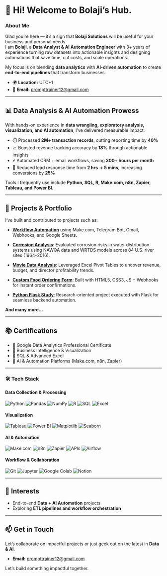 # 👋 Hi! Welcome to Bolaji’s Hub.

### About Me  
Glad you’re here — it’s a sign that **Bolaji Solutions** will be useful for your business and personal needs.  
I am **Bolaji**, a **Data Analyst & AI Automation Engineer** with 3+ years of experience turning raw datasets into actionable insights and designing automations that save time, cut costs, and scale operations.  

My focus is on blending **data analytics** with **AI-driven automation** to create **end-to-end pipelines** that transform businesses.  

- 🌍 **Location:** UTC+1  
- 📧 **Email:** [prompttrainer12@gmail.com](mailto:prompttrainer12@gmail.com)   
---

## 📊 Data Analysis & AI Automation Prowess  
With hands-on experience in **data wrangling, exploratory analysis, visualization, and AI automation**, I’ve delivered measurable impact:  
- ⏱️ Processed **2M+ transaction records**, cutting reporting time by **40%**  
- 📈 Boosted revenue tracking accuracy by **18%** through actionable insights  
- ⚡ Automated CRM + email workflows, saving **300+ hours per month**  
- 🚀 Reduced lead response time from **2 hrs → 5 mins**, increasing conversions by **25%**  

Tools I frequently use include **Python, SQL, R, Make.com, n8n, Zapier, Tableau, and Power BI**.  

---

## 🚀 Projects & Portfolio  
I’ve built and contributed to projects such as:  

- [**Workflow Automation**](https://github.com/bolajiAnalyst/AutomationWorkflow) using Make.com, Telegram Bot, Gmail, Webhooks, and Google Sheets.   

- [**Corrosion Analysis**](https://github.com/bolajiAnalyst/CorrosionAnalysis): Evaluated corrosion risks in water distribution systems using NAWQA data and WRTDS models across 84 U.S. river sites (1964–2016).  

- [**Movie Data Analysis**](https://github.com/bolajiAnalyst/Movie_Analysis): Leveraged Excel Pivot Tables to uncover revenue, budget, and director profitability trends.

- [**Custom Food Ordering Form**](https://github.com/bolajiAnalyst/Food_Ordering_Form): Built with HTML5, CSS3, JS + Webhooks for instant order confirmations.  
  
- [**Python Flask Study**](https://github.com/bolajiAnalyst/studyPythonFlask): Research-oriented project executed with Flask for seamless backend automation.

**And many more...**  

---

## 📚 Certifications  
- 📜 Google Data Analytics Professional Certificate  
- 📜 Business Intelligence & Visualization  
- 📜 SQL & Advanced Excel  
- 📜 AI & Automation Platforms (Make.com, n8n, Zapier)  

---

### 🛠️ Tech Stack  

#### **Data Collection & Processing**  
![Python](https://img.shields.io/badge/Python-3670A0?style=for-the-badge&logo=python&logoColor=ffdd54) ![Pandas](https://img.shields.io/badge/Pandas-150458?style=for-the-badge&logo=pandas&logoColor=white) ![NumPy](https://img.shields.io/badge/NumPy-013243?style=for-the-badge&logo=numpy&logoColor=white) ![R](https://img.shields.io/badge/R-276DC3?style=for-the-badge&logo=r&logoColor=white) ![SQL](https://img.shields.io/badge/SQL-000000?style=for-the-badge&logo=MySQL&logoColor=4479A1) ![Excel](https://img.shields.io/badge/Microsoft%20Excel-217346?style=for-the-badge&logo=microsoftexcel&logoColor=white)  

#### **Visualization**  
![Tableau](https://img.shields.io/badge/Tableau-E97627?style=for-the-badge&logo=tableau&logoColor=white) ![Power BI](https://img.shields.io/badge/Power%20BI-F2C811?style=for-the-badge&logo=powerbi&logoColor=black) ![Matplotlib](https://img.shields.io/badge/Matplotlib-3776AB?style=for-the-badge&logo=plotly&logoColor=white) ![Seaborn](https://img.shields.io/badge/Seaborn-0099CC?style=for-the-badge&logo=python&logoColor=white)  

#### **AI & Automation**  
![Make.com](https://img.shields.io/badge/Make-2C009F?style=for-the-badge&logo=make&logoColor=white) ![n8n](https://img.shields.io/badge/n8n-0DAD8D?style=for-the-badge&logo=n8n&logoColor=white) ![Zapier](https://img.shields.io/badge/Zapier-FF4A00?style=for-the-badge&logo=zapier&logoColor=white) ![APIs](https://img.shields.io/badge/APIs-005571?style=for-the-badge&logo=fastapi&logoColor=white) ![Airflow](https://img.shields.io/badge/Apache%20Airflow-017CEE?style=for-the-badge&logo=apacheairflow&logoColor=white)  

#### **Workflow & Collaboration**  
![Git](https://img.shields.io/badge/Git-F05032?style=for-the-badge&logo=git&logoColor=white) ![Jupyter](https://img.shields.io/badge/Jupyter%20Notebook-F37626?style=for-the-badge&logo=jupyter&logoColor=white) ![Google Colab](https://img.shields.io/badge/Google%20Colab-F9AB00?style=for-the-badge&logo=googlecolab&logoColor=white) ![Notion](https://img.shields.io/badge/Notion-000000?style=for-the-badge&logo=notion&logoColor=white)  

---

## 🌱 Interests  
- End-to-end **Data + AI Automation** projects  
- Exploring **ETL pipelines and workflow orchestration**  

---

## 📫 Get in Touch  
Let’s collaborate on impactful projects or just geek out on the latest in **Data & AI**.  

- **Email:** [prompttrainer12@gmail.com](mailto:prompttrainer12@gmail.com)
  
Let’s build something impactful together.
